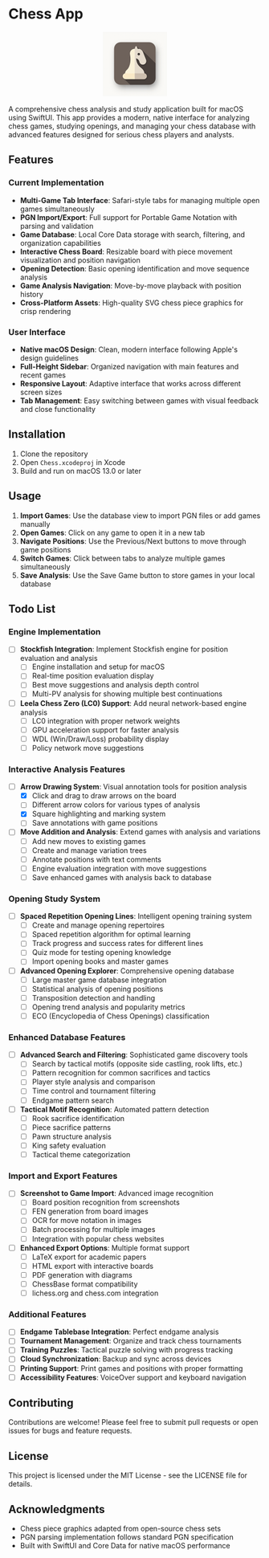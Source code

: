 # Chess App

<p align="center">
  <img src="app_icon.png" alt="Chess App Icon" width="128" height="128">
</p>

A comprehensive chess analysis and study application built for macOS using SwiftUI. This app provides a modern, native interface for analyzing chess games, studying openings, and managing your chess database with advanced features designed for serious chess players and analysts.

## Features

### Current Implementation
- **Multi-Game Tab Interface**: Safari-style tabs for managing multiple open games simultaneously
- **PGN Import/Export**: Full support for Portable Game Notation with parsing and validation
- **Game Database**: Local Core Data storage with search, filtering, and organization capabilities
- **Interactive Chess Board**: Resizable board with piece movement visualization and position navigation
- **Opening Detection**: Basic opening identification and move sequence analysis
- **Game Analysis Navigation**: Move-by-move playback with position history
- **Cross-Platform Assets**: High-quality SVG chess piece graphics for crisp rendering

### User Interface
- **Native macOS Design**: Clean, modern interface following Apple's design guidelines
- **Full-Height Sidebar**: Organized navigation with main features and recent games
- **Responsive Layout**: Adaptive interface that works across different screen sizes
- **Tab Management**: Easy switching between games with visual feedback and close functionality

## Installation

1. Clone the repository
2. Open `Chess.xcodeproj` in Xcode
3. Build and run on macOS 13.0 or later

## Usage

1. **Import Games**: Use the database view to import PGN files or add games manually
2. **Open Games**: Click on any game to open it in a new tab
3. **Navigate Positions**: Use the Previous/Next buttons to move through game positions
4. **Switch Games**: Click between tabs to analyze multiple games simultaneously
5. **Save Analysis**: Use the Save Game button to store games in your local database

## Todo List

### Engine Implementation
- [ ] **Stockfish Integration**: Implement Stockfish engine for position evaluation and analysis
  - [ ] Engine installation and setup for macOS
  - [ ] Real-time position evaluation display
  - [ ] Best move suggestions and analysis depth control
  - [ ] Multi-PV analysis for showing multiple best continuations

- [ ] **Leela Chess Zero (LC0) Support**: Add neural network-based engine analysis
  - [ ] LC0 integration with proper network weights
  - [ ] GPU acceleration support for faster analysis
  - [ ] WDL (Win/Draw/Loss) probability display
  - [ ] Policy network move suggestions

### Interactive Analysis Features
- [ ] **Arrow Drawing System**: Visual annotation tools for position analysis
  - [x] Click and drag to draw arrows on the board
  - [ ] Different arrow colors for various types of analysis
  - [x] Square highlighting and marking system
  - [ ] Save annotations with game positions

- [ ] **Move Addition and Analysis**: Extend games with analysis and variations
  - [ ] Add new moves to existing games
  - [ ] Create and manage variation trees
  - [ ] Annotate positions with text comments
  - [ ] Engine evaluation integration with move suggestions
  - [ ] Save enhanced games with analysis back to database

### Opening Study System
- [ ] **Spaced Repetition Opening Lines**: Intelligent opening training system
  - [ ] Create and manage opening repertoires
  - [ ] Spaced repetition algorithm for optimal learning
  - [ ] Track progress and success rates for different lines
  - [ ] Quiz mode for testing opening knowledge
  - [ ] Import opening books and master games

- [ ] **Advanced Opening Explorer**: Comprehensive opening database
  - [ ] Large master game database integration
  - [ ] Statistical analysis of opening positions
  - [ ] Transposition detection and handling
  - [ ] Opening trend analysis and popularity metrics
  - [ ] ECO (Encyclopedia of Chess Openings) classification

### Enhanced Database Features
- [ ] **Advanced Search and Filtering**: Sophisticated game discovery tools
  - [ ] Search by tactical motifs (opposite side castling, rook lifts, etc.)
  - [ ] Pattern recognition for common sacrifices and tactics
  - [ ] Player style analysis and comparison
  - [ ] Time control and tournament filtering
  - [ ] Endgame pattern search

- [ ] **Tactical Motif Recognition**: Automated pattern detection
  - [ ] Rook sacrifice identification
  - [ ] Piece sacrifice patterns
  - [ ] Pawn structure analysis
  - [ ] King safety evaluation
  - [ ] Tactical theme categorization

### Import and Export Features
- [ ] **Screenshot to Game Import**: Advanced image recognition
  - [ ] Board position recognition from screenshots
  - [ ] FEN generation from board images
  - [ ] OCR for move notation in images
  - [ ] Batch processing for multiple images
  - [ ] Integration with popular chess websites

- [ ] **Enhanced Export Options**: Multiple format support
  - [ ] LaTeX export for academic papers
  - [ ] HTML export with interactive boards
  - [ ] PDF generation with diagrams
  - [ ] ChessBase format compatibility
  - [ ] lichess.org and chess.com integration

### Additional Features
- [ ] **Endgame Tablebase Integration**: Perfect endgame analysis
- [ ] **Tournament Management**: Organize and track chess tournaments
- [ ] **Training Puzzles**: Tactical puzzle solving with progress tracking
- [ ] **Cloud Synchronization**: Backup and sync across devices
- [ ] **Printing Support**: Print games and positions with proper formatting
- [ ] **Accessibility Features**: VoiceOver support and keyboard navigation

## Contributing

Contributions are welcome! Please feel free to submit pull requests or open issues for bugs and feature requests.

## License

This project is licensed under the MIT License - see the LICENSE file for details.

## Acknowledgments

- Chess piece graphics adapted from open-source chess sets
- PGN parsing implementation follows standard PGN specification
- Built with SwiftUI and Core Data for native macOS performance
